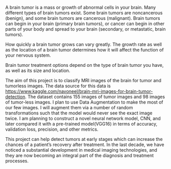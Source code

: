 A brain tumor is a mass or growth of abnormal cells in your brain. Many different types of brain tumors exist. Some brain tumors are noncancerous (benign), and some brain tumors are cancerous (malignant). Brain tumors can begin in your brain (primary brain tumors), or cancer can begin in other parts of your body and spread to your brain (secondary, or metastatic, brain tumors).

How quickly a brain tumor grows can vary greatly. The growth rate as well as the location of a brain tumor determines how it will affect the function of your nervous system.

Brain tumor treatment options depend on the type of brain tumor you have, as well as its size and location.

The aim of this project is to classify MRI images of the brain for tumor and tumorless images. The data source for this data is https://www.kaggle.com/navoneel/brain-mri-images-for-brain-tumor-detection. The dataset contains 155 images of tumor images and 98 images of tumor-less images. I plan to use Data Augmentation to make the most of our few images. I will augment them via a number of random transformations such that the model would never see the exact image twice. I am planning to construct a novel neural network model, CNN, and later compared it with a pre-trained model(VGG16) in terms of accuracy, validation loss, precision, and other metrics.

This project can help detect tumors at early stages which can increase the chances of a patient’s recovery after treatment. In the last decade, we have noticed a substantial development in medical imaging technologies, and they are now becoming an integral part of the diagnosis and treatment processes.

